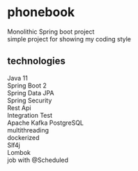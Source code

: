 # phonebook
Monolithic Spring boot project \
simple project for showing my coding style

## technologies
Java 11 \
Spring Boot 2 \
Spring Data JPA \
Spring Security \
Rest Api \
Integration Test \
Apache Kafka
PostgreSQL \
multithreading \
dockerized \
Slf4j \
Lombok \
job with @Scheduled
